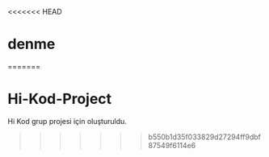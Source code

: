 <<<<<<< HEAD
# denme
=======
# Hi-Kod-Project
Hi Kod grup projesi için oluşturuldu.
>>>>>>> b550b1d35f033829d27294ff9dbf87549f6114e6
